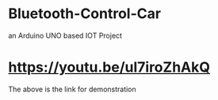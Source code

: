 # Bluetooth-Control-Car
an Arduino UNO based IOT Project


# https://youtu.be/ul7iroZhAkQ

The above is the link for demonstration
